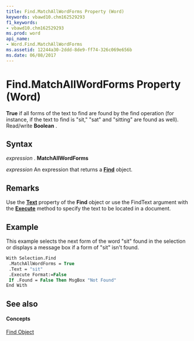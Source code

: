 ```yaml
---
title: Find.MatchAllWordForms Property (Word)
keywords: vbawd10.chm162529293
f1_keywords:
- vbawd10.chm162529293
ms.prod: word
api_name:
- Word.Find.MatchAllWordForms
ms.assetid: 12244a30-2ddd-8de9-ff74-326c069e656b
ms.date: 06/08/2017
---
```



# Find.MatchAllWordForms Property (Word)

 **True** if all forms of the text to find are found by the find operation (for instance, if the text to find is "sit," "sat" and "sitting" are found as well). Read/write **Boolean** .


## Syntax

 _expression_ . **MatchAllWordForms**

 _expression_ An expression that returns a **[Find](Word.Find.md)** object.


## Remarks

Use the  **[Text](Word.Find.Text.md)** property of the **Find** object or use the FindText argument with the **[Execute](Word.Find.Execute.md)** method to specify the text to be located in a document.


## Example

This example selects the next form of the word "sit" found in the selection or displays a message box if a form of "sit" isn't found.


```vb
With Selection.Find 
 .MatchAllWordForms = True 
 .Text = "sit" 
 .Execute Format:=False 
 If .Found = False Then MsgBox "Not Found" 
End With
```


## See also


#### Concepts


[Find Object](Word.Find.md)

